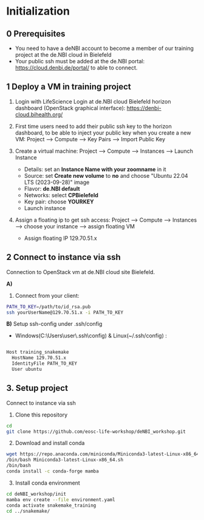 # Initialization

## 0 Prerequisites

- You need to have a deNBI account to  become a member of our training project at the de.NBI cloud in Bielefeld
- Your public ssh must be added at the de.NBI portal: https://cloud.denbi.de/portal/ to able to connect.

## 1 Deploy a VM in training project

1. Login with LifeScience Login at de.NBI cloud Bielefeld horizon dashboard (OpenStack graphical interface): https://denbi-cloud.bihealth.org/
2. First time users need to add their public ssh key to the horizon dashboard, to be able to inject your public key when you create a new VM:
Project --> Compute --> Key Pairs --> Import Public Key

3. Create a virtual machine: Project --> Compute --> Instances --> Launch Instance

    - Details: set an **Instance Name with your zoomname** in it
    - Source: set **Create new volume** to **no** and choose "Ubuntu 22.04 LTS (2023-09-28)" image
    - Flavor:  **de.NBI default**
    - Networks: select **CPBielefeld**
    - Key pair: choose **YOURKEY**
    - Launch instance

4. Assign a floating ip to get ssh access: Project --> Compute --> Instances --> choose your instance --> assign floating VM
 
    - Assign floating IP  129.70.51.x

## 2 Connect to instance via ssh

Connection to OpenStack vm at de.NBI cloud site Bielefeld.

**A)** 

1. Connect from your client: 

```bash
PATH_TO_KEY=/path/to/id_rsa.pub
ssh yourUserName@129.70.51.x -i PATH_TO_KEY
```


**B)** Setup ssh-config under .ssh/config

  - Windows(C:\Users\user\\.ssh\config) & Linux(~/.ssh/config) :

```bash

Host training_snakemake
  HostName 129.70.51.x
  IdentityFile PATH_TO_KEY
  User ubuntu
```

## 3. Setup project 

Connect to instance via ssh 

1. Clone this repository

```bash
cd 
git clone https://github.com/eosc-life-workshop/deNBI_workshop.git
```

2. Download and install conda

```bash
wget https://repo.anaconda.com/miniconda/Miniconda3-latest-Linux-x86_64.sh
/bin/bash Miniconda3-latest-Linux-x86_64.sh
/bin/bash
conda install -c conda-forge mamba
```

3. Install conda environment

```bash
cd deNBI_workshop/init
mamba env create --file environment.yaml
conda activate snakemake_training
cd ../snakemake/
```
